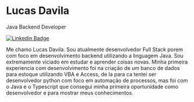 # Lucas Davila

Java Backend Developer

[![Linkedin Badge](https://img.shields.io/badge/-Lucas%20Davila-986DFF?style=flat-square&logo=Linkedin&logoColor=white&link=https://www.linkeding.com/in/lucasdaviladev)](https://www.linkedin.com/in/lucasdaviladev/)

Me chamo Lucas Davila. Sou atualmente desenvolvedor Full Stack porem com foco em desenvolvimento backend utilizando a linguagem Java. Sou extremamente viciado em estudar e aprender coisas novas.
Minha primeira experiencia com desenvolvimento foi na criação de um banco de dados para estoque utilizando VBA e Access, de la para ca tentei ser desenvolvedor python com foco em automação de processos,
mas foi com o Java e o Typescript que consegui minha primeira oportunidade como desenvolvedor e para mostrar meus conhecimentos.
